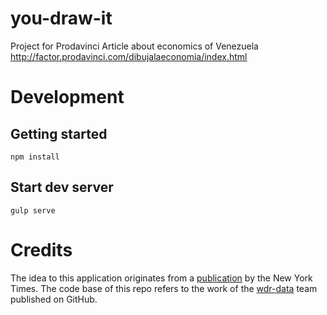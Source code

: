 # you-draw-it

Project for Prodavinci Article about economics of Venezuela http://factor.prodavinci.com/dibujalaeconomia/index.html


# Development

## Getting started

```
npm install
```

## Start dev server

```
gulp serve
```

# Credits

The idea to this application originates from a [publication](https://www.nytimes.com/interactive/2017/01/15/us/politics/you-draw-obama-legacy.html?_r=0) by the New York Times. The code base of this repo refers to the work of the [wdr-data](https://github.com/wdr-data/you-draw-it) team published on GitHub.
